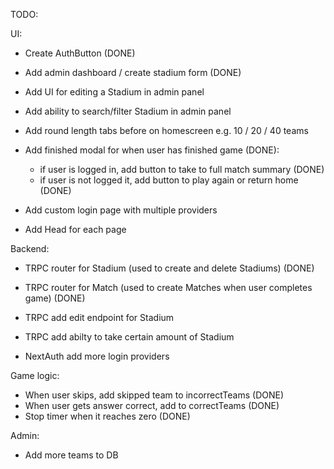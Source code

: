 TODO:

UI:

- Create AuthButton (DONE)
- Add admin dashboard / create stadium form (DONE)
- Add UI for editing a Stadium in admin panel
- Add ability to search/filter Stadium in admin panel
- Add round length tabs before on homescreen e.g. 10 / 20 / 40 teams

- Add finished modal for when user has finished game (DONE):

  - if user is logged in, add button to take to full match summary (DONE)
  - if user is not logged it, add button to play again or return home (DONE)

- Add custom login page with multiple providers

- Add Head for each page

Backend:

- TRPC router for Stadium (used to create and delete Stadiums) (DONE)
- TRPC router for Match (used to create Matches when user completes game) (DONE)
- TRPC add edit endpoint for Stadium
- TRPC add abilty to take certain amount of Stadium

- NextAuth add more login providers

Game logic:

- When user skips, add skipped team to incorrectTeams (DONE)
- When user gets answer correct, add to correctTeams (DONE)
- Stop timer when it reaches zero (DONE)

Admin:

- Add more teams to DB
